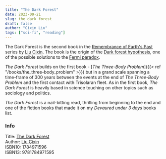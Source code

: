 ```yaml
---
title: "The Dark Forest"
date: 2023-09-21
slug: the_dark_forest
draft: false
author: "Cixin Liu"
tags: ["sci-fi", "reading"]
---
```


The Dark Forest is the second book in the [Remembrance of Earth's Past](https://en.wikipedia.org/wiki/Remembrance_of_Earth%27s_Past) series by [Liu Cixin](https://en.wikipedia.org/wiki/Liu_Cixin). The book is the origin of the [Dark forest hypothesis](https://en.wikipedia.org/wiki/Dark_forest_hypothesis), one of the possible solutions to the [Fermi paradox](https://en.wikipedia.org/wiki/Fermi_paradox).

_The Dark Forest_ builds on the first book - [_The Three-Body Problem_]({{< ref "/books/the_three-body_problem" >}}) but in a grand scale spanning a time-frame of 300 years between the events at the end of _The Three-Body Problem_ and the first contact with Trisolaran fleet. As in the first book, _The Dark Forest_ is heavily based in science touching on other topics such as sociology and politics.

_The Dark Forest_ is a nail-bitting read, thrilling from beginning to the end and one of the fiction books that made it on my _Devaured under 3 days_ books list.

### Info

Title: [The Dark Forest](https://en.wikipedia.org/wiki/The_Dark_Forest)\
Author: [Liu Cixin](https://en.wikipedia.org/wiki/Liu_Cixin)\
ISBN10: 1784971596\
ISBN13: 9781784971595
